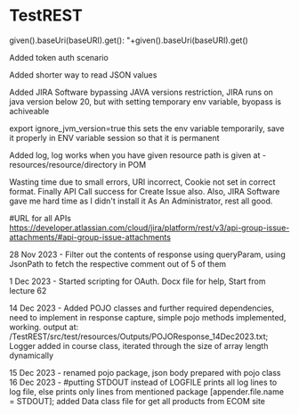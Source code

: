 # TestREST

given().baseUri(baseURI).get(): "+given().baseUri(baseURI).get()

Added token auth scenario

Added shorter way to read JSON values

Added JIRA Software bypassing JAVA versions restriction, JIRA runs on java version below 20, but with setting temporary env variable, byopass is achiveable

export ignore_jvm_version=true
this sets the env variable temporarily, save it properly in ENV variable session so that it is permanent

Added log, log works when you have given resource path is given at - resources/resource/directory in POM

Wasting time due to small errors, URI incorrect, Cookie not set in correct format. Finally API Call success for Create Issue also. Also, JIRA Software gave me hard time as I didn't install it As An Administrator, rest all good.

#URL for all APIs
https://developer.atlassian.com/cloud/jira/platform/rest/v3/api-group-issue-attachments/#api-group-issue-attachments

28 Nov 2023 - Filter out the contents of response using queryParam, using JsonPath to fetch the respective comment out of 5 of them

1 Dec 2023 - Started scripting for OAuth. Docx file for help, Start from lecture 62

14 Dec 2023 - Added POJO classes and further required dependencies, need to implement in response capture, simple pojo methods implemented, working. output at: /TestREST/src/test/resources/Outputs/POJOResponse_14Dec2023.txt; Logger added in course class, iterated through the size of array length dynamically

15 Dec 2023 - renamed pojo package, json body prepared with pojo class
16 Dec 2023 - #putting STDOUT instead of LOGFILE prints all log lines to log file, else prints only lines from mentioned package [appender.file.name = STDOUT]; added Data class file for get all products from ECOM site